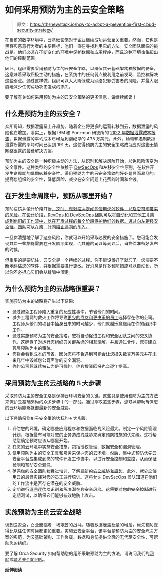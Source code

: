 # 如何采用预防为主的云安全策略

> 原文：<https://thenewstack.io/how-to-adopt-a-prevention-first-cloud-security-strategy/>

在当前的数字环境中，云基础设施对于企业继续成功运营至关重要。然而，它也是黑客和恶意行为者的主要目标，他们一直在寻找利用它的方法。安全团队面临的挑战是，他们必须在不断变化的环境中保护数据和应用程序，而且这种环境往往超出他们的控制范围。

因此，组织需要采用预防为主的云安全策略，以确保其云基础架构和数据的安全。这意味着采取积极主动的措施，在系统中的任何弱点被利用之前发现、监控和解决这些弱点。通过这样做，组织可以大大降低成为网络犯罪受害者的风险，并最大限度地减少任何成功攻击造成的损失。

要了解有关如何采用预防为主的云安全策略的更多信息，请继续阅读！

## **什么是预防为主的云安全？**

众所周知，数据泄露呈上升趋势。随着企业将更多的运营转移到云，数据泄露的风险也在增加。事实上，根据 IBM 和 Ponemon 研究所的 [2022 年数据泄露成本报告](https://www.ibm.com/security/data-breach)，数据泄露的平均成本已经达到创纪录的 435 万美元。此外，检测和遏制数据泄露所需的平均时间已达到 191 天，这使得预防为主的安全策略成为应对这些无情网络泄露的最佳解决方案。

预防为主的安全是一种积极主动的方法，从识别和解决风险开始，以免风险演变为安全事件。这种类型的安全性依赖于 [DevSecOps](https://orca.security/resources/blog/devops-security/) 和左移安全性原则，在软件开发生命周期的早期转移安全性。采用预防为主的云安全策略的好处是显而易见的:提高您组织的安全性，降低风险，减少在安全问题上花费的时间和金钱。

## **在开发生命周期中，预防从哪里开始？**

预防应该从设计阶段开始[。这时，您就要决定如何使用您的软件，以及它可能带来的风险。在设计阶段，DevOps 和 DevSecOps 团队可以将自动化和其他工具集成到他们的工作流中，以在开发过程的每个阶段保护他们的数据。通过向左转移安全性，团队可以在第一时间阻止漏洞的引入。](https://orca.security/resources/blog/shift-left-security-platform/)

一旦你清楚地了解了这些风险，你就可以开始采取必要的安全措施了。您可能会发现其中一些措施需要在开发阶段实现，而其他的可以等到以后，当软件准备好发布的时候。

但重要的是要记住，云安全是一个持续的过程。你不能设置好了就忘了。您需要不断地评估您的软件，并根据需要进行更改。好消息是许多预防措施可以自动化，所以你不必担心它们会从缝隙中溜走。

## **为什么预防为主的云战略很重要？**

实施预防为主的战略将产生以下结果:

*   通过避免工程师陷入重复的反应性事件，节省他们的时间。
*   减少工程师的救火工作将导致[更少的倦怠和更快乐的员工](https://orca.security/lp/2022-cloud-security-alert-fatigue-report/)选择留在你的公司。工程师从他们的项目中抽身出来的时间越少，他们就越乐意继续在你的组织中工作。
*   通过实施预防为主的安全策略，您将自动促进工程和安全团队之间的交叉协作。这确保了对运行您组织的关键系统的相互理解，并且通过合作，您将建立顶层预防为主的策略。
*   您将会看到成本的节省，因为您将不会遇到可能会让您损失数百万美元并在未来几年中毁掉您公司声誉的安全漏洞。
*   你的公司将继续被认为是可信的，你的投资回报也会逐年提高。

## **采用预防为主的云战略的 5 大步骤**

采取预防为主的安全策略是保持云环境安全的关键。这些只是使用预防为主的方法来保护云基础架构的众多步骤中的一部分。通过采取这些步骤，您可以帮助确保您的云环境能够抵御最新的安全威胁。

以下是确保您的云安全策略达标的五大步骤:

1.  评估您的环境，确定哪些应用程序和数据面临的风险最大。制定一个风险管理计划，根据最有可能对您的业务造成的威胁来确定预防措施的优先级。这将帮助您确定预防应该从哪里开始。
2.  在您的云环境中实施安全措施，包括授权管理、数据安全和漏洞管理。
3.  [使用预防为主的安全工具和服务](https://orca.security/platform/)来保护您的云环境。然后，集中式预防优先云安全平台应集成到您的软件开发工作流中，以进行安全控制和监控，从而保证检测和预防安全漏洞。
4.  确保您的安全团队接受过培训，了解最新的[安全威胁和趋势](https://orca.security/resources/blog/the-top-emerging-cloud-based-security-threats/)。此外，就安全使用云的最佳实践对您的员工进行培训。这将允许 DevSecOps 团队知道在他们的工作流中是否存在潜在的安全威胁。
5.  定期进行[漏洞评估](https://orca.security/lp/cloud-security-risk-assessment/)以识别和解决潜在的安全风险。这需要对您的安全控制进行定期测试，以确保它们能够有效地防止攻击。

## **实施预防为主的云安全战略**

谈到云安全，企业面临着一场艰苦的战斗。随着数据泄露数量的增加，优先预防变得比以往任何时候都更加重要。实施云安全[平台](https://orca.security/platform/shift-left-security/)，该平台是预防为主的安全解决方案的典范，为云基础架构、工作负载、数据和身份提供全面的无代理安全性，可帮助您的组织。

要了解 Orca Security 如何帮助您的组织采取预防为主的方法，请访问我们的[网站](https://orca.security/)或[联系我们的团队](https://orca.security/about/contact/)。

**延伸阅读**

<svg xmlns:xlink="http://www.w3.org/1999/xlink" viewBox="0 0 68 31" version="1.1"><title>Group</title> <desc>Created with Sketch.</desc></svg>